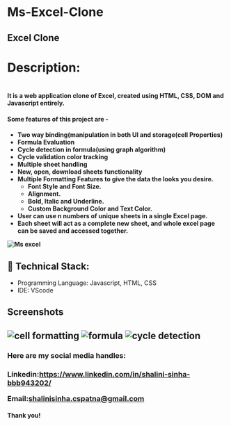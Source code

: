 # Ms-Excel-Clone
<h2>Excel Clone<h2>
<h1><b>Description:</b><h1>
<h4><b>It is a web application clone of Excel, created using HTML, CSS, DOM and Javascript entirely.</b><h4>

<h4><b>Some features of this project are -</b><h4>
<ul>
<li>Two way binding(manipulation in both UI and storage(cell Properties)</li>
<li>Formula Evaluation</li>
<li>Cycle detection in formula(using graph algorithm)</li>
<li>Cycle validation color tracking</li>
<li>Multiple sheet handling</li>
<li>New, open, download sheets functionality</li>
<li> Multiple Formatting Features to give the data the looks you desire.
  <ul>
   <li>Font Style and Font Size.</li>
   <li>Alignment.</li>
   <li>Bold, Italic and Underline.</li>
    <li>Custom Background Color and Text Color.</li></ul>
  </li>
<li>User can use n numbers of unique sheets in a single Excel page.</li>
<li>Each sheet will act as a complete new sheet, and whole excel page can be saved and accessed together.</li>
 
  
</ul>

![Ms excel](https://user-images.githubusercontent.com/122859073/220099500-2b3297e2-3b3d-432d-b483-a58c0e73ce28.png)

<h2>🚀 Technical Stack:</h2>

<ul>
<li>Programming Language: Javascript, HTML, CSS</li>
<li>IDE: VScode</li>
</ul>

<h2>Screenshots<h2>


![cell formatting](https://user-images.githubusercontent.com/122859073/220271793-0deacfd6-c0bc-43e0-82b9-e12dbc4d7b48.png)
![formula](https://user-images.githubusercontent.com/122859073/220271823-ff00ad44-6164-4e48-ba63-3d2ea615a09c.png)
![cycle detection](https://user-images.githubusercontent.com/122859073/220271924-ebbe34e0-e707-4b51-8935-2d43dcc8b06d.png)

<h3>Here are my social media handles:<h3>


Linkedin:https://www.linkedin.com/in/shalini-sinha-bbb943202/<br>

Email:shalinisinha.cspatna@gmail.com

<h4>Thank you!<h4>
